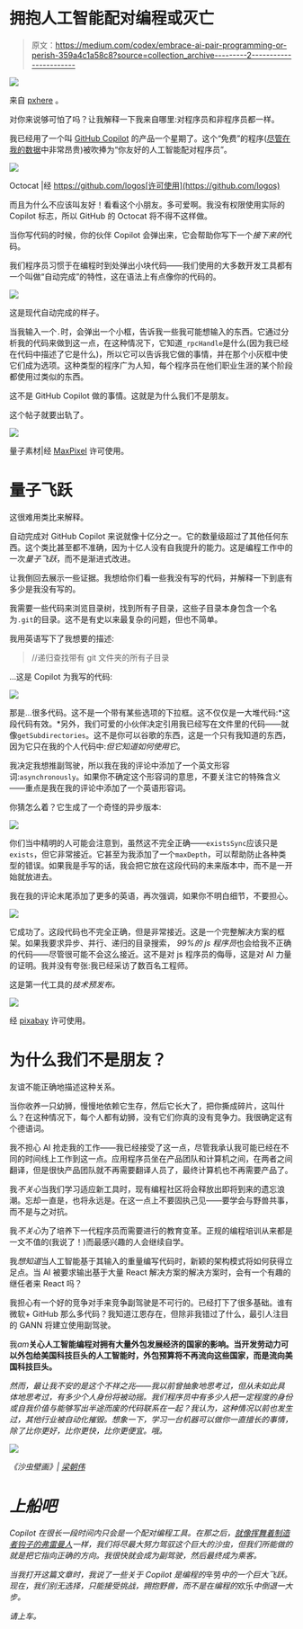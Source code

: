# 拥抱人工智能配对编程或灭亡

> 原文：<https://medium.com/codex/embrace-ai-pair-programming-or-perish-359a4c1a58c8?source=collection_archive---------2----------------------->

![](img/03f90b4199b22e8947d6aa4b34d3b209.png)

来自 [pxhere](https://pxhere.com/en/photo/1209766) 。

对你来说够可怕了吗？让我解释一下我来自哪里:对程序员和非程序员都一样。

我已经用了一个叫 [GitHub Copilot](https://copilot.github.com/) 的产品一个星期了。这个“免费”的程序([尽管在我的数据](https://docs.github.com/en/github/copilot/about-github-copilot-telemetry)中非常昂贵)被吹捧为“你友好的人工智能配对程序员”。

![](img/558738d3fe1bab7eb2fbaa8ec3826c91.png)

Octocat |经 https://github.com/logos[许可使用](https://github.com/logos)

而且为什么不应该叫友好！看看这个小朋友。多可爱啊。我没有权限使用实际的 Copilot 标志，所以 GitHub 的 Octocat 将不得不这样做。

当你写代码的时候，你的伙伴 Copilot 会弹出来，它会帮助你写下一个*接下来的*代码。

我们程序员习惯于在编程时到处弹出小块代码——我们使用的大多数开发工具都有一个叫做“自动完成”的特性，这在语法上有点像你的代码的。

![](img/4b90e13979b7e044d613d0afadcd63d0.png)

这是现代自动完成的样子。

当我输入一个`.`时，会弹出一个小框，告诉我一些我可能想输入的东西。它通过分析我的代码来做到这一点，在这种情况下，它知道`_rpcHandle`是什么(因为我已经在代码中描述了它是什么)，所以它可以告诉我它做的事情，并在那个小灰框中使它们成为选项。这种类型的程序广为人知，每个程序员在他们职业生涯的某个阶段都使用过类似的东西。

这不是 GitHub Copilot 做的事情。这就是为什么我们不是朋友。

这个帖子就要出轨了。

![](img/ef1b6eb1d6fcb668602a65bb6faa2289.png)

量子素材|经 [MaxPixel](https://www.maxpixel.net/Particles-Quantum-Physics-Wave-Abstract-Physics-3488466) 许可使用。

# 量子飞跃

这很难用类比来解释。

自动完成对 GitHub Copilot 来说就像十亿分之一。它的数量级超过了其他任何东西。这个类比甚至都不准确，因为十亿人没有自我提升的能力。这是编程工作中的一次*量子飞跃*，而不是渐进式改进。

让我倒回去展示一些证据。我想给你们看一些我没有写的代码，并解释一下到底有多少是我没有写的。

我需要一些代码来浏览目录树，找到所有子目录，这些子目录本身包含一个名为`.git`的目录。这不是有史以来最复杂的问题，但也不简单。

我用英语写下了我想要的描述:

> //递归查找带有 git 文件夹的所有子目录

…这是 Copilot 为我写的代码:

![](img/ec1c1af8ad443d6da53d0ff17a0e4296.png)

那是…很多代码。这不是一个带有某些选项的下拉框。这不仅仅是一大堆代码:*这段代码有效。*另外，我们可爱的小伙伴决定引用我已经写在文件里的代码——就像`getSubdirectories`。这不是你可以谷歌的东西，这是一个只有我知道的东西，因为它只在我的个人代码中:*但它知道如何使用它*。

我决定我想推副驾驶，所以我在我的评论中添加了一个英文形容词:`asynchronously`。如果你不确定这个形容词的意思，不要关注它的特殊含义——重点是我在我的评论中添加了一个英语形容词。

你猜怎么着？它生成了一个奇怪的异步版本:

![](img/040e38cc29a7a9d576f0b71d95dd50de.png)

你们当中精明的人可能会注意到，虽然这不完全正确——`existsSync`应该只是`exists`，但它非常接近。它甚至为我添加了一个`maxDepth`，可以帮助防止各种类型的错误。如果我是手写的话，我会把它放在这段代码的未来版本中，而不是一开始就放进去。

我在我的评论末尾添加了更多的英语，再次强调，如果你不明白细节，不要担心。

![](img/fce937aedf4b11dcc916c82f83e9e289.png)

它成功了。这段代码也不完全正确，但是非常接近。这是一个完整解决方案的框架。如果我要求异步、并行、递归的目录搜索， *99%的 js 程序员*也会给我不正确的代码——尽管很可能不会这么接近。这不是对 js 程序员的侮辱，这是对 AI 力量的证明。我并没有夸张:我已经采访了数百名工程师。

这是第一代工具的*技术预发布。*

![](img/e7912bd351d5dbc71dd32e9ca944e454.png)

经 [pixabay](https://pixabay.com/photos/lion-cub-baby-lion-young-lion-4781717/) 许可使用。

# 为什么我们不是朋友？

友谊不能正确地描述这种关系。

当你收养一只幼狮，慢慢地依赖它生存，然后它长大了，把你撕成碎片，这叫什么？在这种情况下，每个人都有幼狮，没有它们你真的没有竞争力。我很确定这有个德语词。

我不担心 AI 抢走我的工作——我已经接受了这一点，尽管我承认我可能已经在不同的时间线上工作到这一点。应用程序员坐在产品团队和计算机之间，在两者之间翻译，但是很快产品团队就不再需要翻译人员了，最终计算机也不再需要产品了。

我*不关心*当我们学习适应新工具时，现有编程社区将会释放出即将到来的遗忘浪潮。忘却一直是，也将永远是。在这一点上不要固执己见——要学会与野兽共事，而不是与之对抗。

我*不关心*为了培养下一代程序员而需要进行的教育变革。正规的编程培训从来都是一文不值的(我说了！)而最感兴趣的人会继续自学。

我*想知道*当人工智能基于其输入的重量编写代码时，新颖的架构模式将如何获得立足点。当 AI 被要求输出基于大量 React 解决方案的解决方案时，会有一个有趣的继任者来 React 吗？

我担心有一个好的竞争对手来竞争副驾驶是不可行的。已经打下了很多基础。谁有微软+ GitHub 那么多代码？我知道江恩存在，但除非我错过了什么，最引人注目的 GANN 将建立使用副驾驶。

我*am***关心人工智能编程对拥有大量外包发展经济的国家的影响。当开发劳动力可以外包给美国科技巨头的人工智能时，外包预算将不再流向这些国家，而是流向美国科技巨头。**

*然而，最让我不安的是这个不祥之兆——我以前曾抽象地思考过，但从未如此具体地思考过，有多少个人身份将被动摇。我们程序员中有多少人把一定程度的身份或自我价值与能够写出半途而废的代码联系在一起？我认为，这种情况以前也发生过，其他行业被自动化摧毁。想象一下，学习一台机器可以做你一直擅长的事情，除了比你更好，比你更快，比你更便宜。哦。*

*![](img/65f8f6b6fee2de8dc51da73f97402c66.png)*

*《沙虫壁画》| [梁朝伟](https://www.flickr.com/photos/gluetree/25343089454)*

# *上船吧*

*Copilot 在很长一段时间内只会是一个配对编程工具。在那之后，[就像挥舞着制造者钩子的弗雷曼人](https://dune.fandom.com/wiki/Wormriding)一样，我们将尽最大努力驾驭这个巨大的沙虫，但我们所能做的就是把它指向正确的方向。我很快就会成为副驾驶，然后最终成为乘客。*

*当我打开这篇文章时，我说了一些关于 Copilot 是编程的*辛劳*中的一个巨大飞跃。现在，我们别无选择，只能接受挑战，拥抱野兽，而不是在编程的*欢乐*中倒退一大步。*

*请上车。*